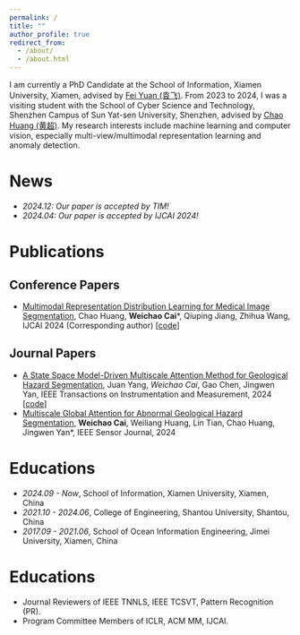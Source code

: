 ```yaml
---
permalink: /
title: ""
author_profile: true
redirect_from: 
  - /about/
  - /about.html
---
```


I am currently a PhD Candidate at the School of Information, Xiamen University, Xiamen, advised by [Fei Yuan (袁飞)](https://informatics.xmu.edu.cn/info/1021/24079.htm). From 2023 to 2024, I was a visiting student with the School of Cyber Science and Technology, Shenzhen Campus of Sun Yat-sen University, Shenzhen, advised by [Chao Huang (黄超)](https://scst.sysu.edu.cn/members/members01/1406808.htm). My research interests include machine learning and computer vision, especially multi-view/multimodal representation learning and anomaly detection.

# News
- *2024.12: Our paper is accepted by TIM!*
- *2024.04: Our paper is accepted by IJCAI 2024!*

# Publications
## Conference Papers
- [Multimodal Representation Distribution Learning for Medical Image Segmentation](https://www.ijcai.org/proceedings/2024/459), Chao Huang, **Weichao Cai***, Qiuping Jiang, Zhihua Wang, IJCAI 2024 (Corresponding author) [[code](https://github.com/GPIOX/Multimodal)]
## Journal Papers
- [A State Space Model-Driven Multiscale Attention Method for Geological Hazard Segmentation](https://ieeexplore.ieee.org/document/10852340), Juan Yang, *Weichao Cai*, Gao Chen, Jingwen Yan, IEEE Transactions on Instrumentation and Measurement, 2024 [[code](https://github.com/GPIOX/pub_geo_mmseg)]
- [Multiscale Global Attention for Abnormal Geological Hazard Segmentation](https://ieeexplore.ieee.org/abstract/document/10492495), **Weichao Cai**, Weiliang Huang, Lin Tian, Chao Huang, Jingwen Yan*, IEEE Sensor Journal, 2024

# Educations
- *2024.09 - Now*, School of Information, Xiamen University, Xiamen, China
- *2021.10 - 2024.06*, College of Engineering, Shantou University, Shantou, China
- *2017.09 - 2021.06*, School of Ocean Information Engineering, Jimei University, Xiamen, China

# Educations
- Journal Reviewers of IEEE TNNLS, IEEE TCSVT, Pattern Recognition (PR).
- Program Committee Members of ICLR, ACM MM, IJCAI.
